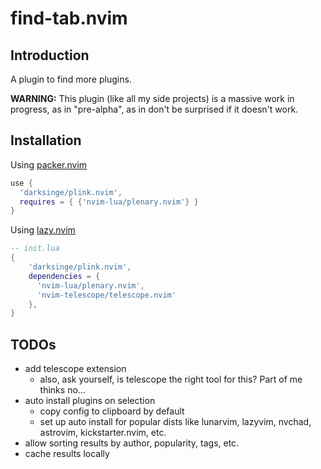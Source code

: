 # find-tab.nvim

## Introduction

A plugin to find more plugins.

**WARNING:** This plugin (like all my side projects) is a massive work in
progress, as in "pre-alpha", as in don't be surprised if it doesn't work.

## Installation

Using [packer.nvim](https://github.com/wbthomason/packer.nvim)

```lua
use {
  'darksinge/plink.nvim',
  requires = { {'nvim-lua/plenary.nvim'} }
}
```

Using [lazy.nvim](https://github.com/folke/lazy.nvim)

```lua
-- init.lua
{
    'darksinge/plink.nvim',
    dependencies = {
      'nvim-lua/plenary.nvim',
      'nvim-telescope/telescope.nvim'
    },
}
```

## TODOs

- add telescope extension
  - also, ask yourself, is telescope the right tool for this? Part of me thinks
    no...
- auto install plugins on selection
  - copy config to clipboard by default
  - set up auto install for popular dists like lunarvim, lazyvim, nvchad,
    astrovim, kickstarter.nvim, etc.
- allow sorting results by author, popularity, tags, etc.
- cache results locally
